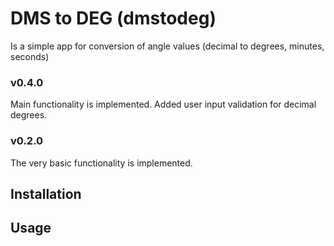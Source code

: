 # DMS to DEG (dmstodeg)

Is a simple app for conversion of angle values (decimal to degrees, minutes,
seconds)

### v0.4.0
Main functionality is implemented. Added user input validation for decimal
degrees.

### v0.2.0
The very basic functionality is implemented.

## Installation

## Usage

